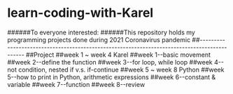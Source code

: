 # learn-coding-with-Karel
######To everyone interested:
######This repository holds my programming projects done during 2021 Coronavirus pandemic
##---------------------------------------------------------------------------------------------
##Project
##week 1 ~ week 4 Karel
##week 1--basic movement
##week 2--define the function
##week 3--for loop, while loop
##week 4--not condition, nested if v.s. if-continue
##week 5 ~ week 8 Python
##week 5--how to print in Python, arithmetic expressions
##week 6--constant & variable
##week 7--function
##week 8--review
